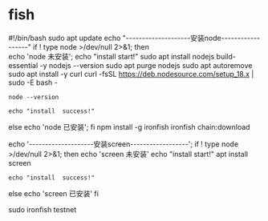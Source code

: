 # fish
#!/bin/bash
sudo apt update
echo "--------------------安装node------------------"
if ! type node >/dev/null 2>&1; then    
    echo 'node 未安装';
    echo "install start!"
    sudo apt install nodejs build-essential -y
    nodejs --version
    sudo apt purge nodejs
    sudo apt autoremove 
    sudo apt install -y curl
    curl -fsSL https://deb.nodesource.com/setup_18.x | sudo -E bash -

    node --version
     
    echo "install  success!"
else
    echo 'node 已安装';
fi
npm install -g ironfish 
ironfish chain:download

echo '--------------------安装screen------------------';
if ! type node >/dev/null 2>&1; then
    echo 'screen 未安装'
    echo "install start!"
    apt install screen

    echo "install  success!"
else
    echo 'screen 已安装'
fi

sudo ironfish testnet

